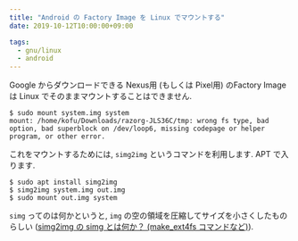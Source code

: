 ```yaml
---
title: "Android の Factory Image を Linux でマウントする"
date: 2019-10-12T10:00:00+09:00

tags:
  - gnu/linux
  - android
---
```


Google からダウンロードできる Nexus用 (もしくは Pixel用) のFactory Image は
Linux でそのままマウントすることはできません.

```shell
$ sudo mount system.img system
mount: /home/kofu/Downloads/razorg-JLS36C/tmp: wrong fs type, bad option, bad superblock on /dev/loop6, missing codepage or helper program, or other error.
```

これをマウントするためには, `simg2img` というコマンドを利用します.
APT で入ります.

```shell
$ sudo apt install simg2img
$ simg2img system.img out.img
$ sudo mount out.img system
```

`simg` ってのは何かというと, `img` の空の領域を圧縮してサイズを小さくしたものらしい
([simg2img の simg とは何か？ (make_ext4fs コマンドなど)](https://www.talkwithdevices.com/archives/197)).

